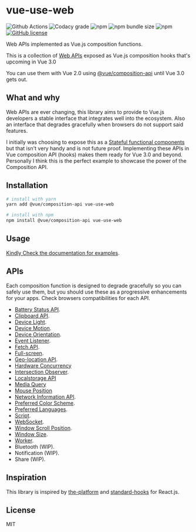 # vue-use-web

<p align="center">

![Github Actions](https://img.shields.io/github/workflow/status/TarekTouati/vue-use-web/Lint%20and%20test/master?style=flat-square)
![Codacy grade](https://img.shields.io/codacy/grade/866989b53305443f9b1cdeb646b33d4c?style=flat-square)
![npm](https://img.shields.io/npm/v/vue-use-web?style=flat-square)
![npm bundle size](https://img.shields.io/bundlephobia/minzip/vue-use-web?style=flat-square)
![npm](https://img.shields.io/npm/dm/vue-use-web?style=flat-square)
[![GitHub license](https://img.shields.io/github/license/Tarektouati/vue-use-web?style=flat-square)](https://github.com/Tarektouati/vue-use-web/blob/master/LICENSE)

</p>

Web APIs implemented as Vue.js composition functions.

This is a collection of [Web APIs](https://developer.mozilla.org/en-US/docs/Web/API) exposed as Vue.js composition hooks that's upcoming in Vue 3.0

You can use them with Vue 2.0 using [@vue/composition-api](https://github.com/vuejs/composition-api) until Vue 3.0 gets out.

## What and why

Web APIs are ever changing, this library aims to provide to Vue.js developers a stable interface that integrates well into the ecosystem. Also an interface that degrades gracefully when browsers do not support said features.

I initially was choosing to expose this as a [Stateful functional components](https://logaretm.com/blog/2019-06-29-stateful-functional-components/) but that isn't very handy and is not future proof. Implementing these APIs in Vue composition API (hooks) makes them ready for Vue 3.0 and beyond. Personally I think this is the perfect example to showcase the power of the Composition API.

## Installation

```bash
# install with yarn
yarn add @vue/composition-api vue-use-web

# install with npm
npm install @vue/composition-api vue-use-web
```

## Usage

[Kindly Check the documentation for examples](https://Tarektouati.github.io/vue-use-web/).

## APIs

Each composition function is designed to degrade gracefully so you can safely use them, but you should use these as a progressive enhancements for your apps. Check browsers compatibilities for each API.

- [Battery Status API](https://Tarektouati.github.io/vue-use-web/functions/battery.html).
- [Clipboard API](https://Tarektouati.github.io/vue-use-web/functions/clipboard.html).
- [Device Light](https://Tarektouati.github.io/vue-use-web/functions/device-light.html).
- [Device Motion](https://Tarektouati.github.io/vue-use-web/functions/device-motion.html).
- [Device Orientation](https://Tarektouati.github.io/vue-use-web/functions/device-orientation.html).
- [Event Listener](https://Tarektouati.github.io/vue-use-web/functions/event-listener.html).
- [Fetch API](https://Tarektouati.github.io/vue-use-web/functions/fetch.html).
- [Full-screen](https://Tarektouati.github.io/vue-use-web/functions/fullscreen.html).
- [Geo-location API](https://Tarektouati.github.io/vue-use-web/functions/geolocation.html).
- [Hardware Concurrency](https://Tarektouati.github.io/vue-use-web/functions/hardware-concurrency.html)
- [Intersection Observer](https://Tarektouati.github.io/vue-use-web/functions/intersection-observer.html).
- [Localstorage API](https://Tarektouati.github.io/vue-use-web/functions/local-storage.html)
- [Media Query](https://Tarektouati.github.io/vue-use-web/functions/media-query.html)
- [Mouse Position](https://Tarektouati.github.io/vue-use-web/functions/mouse-position.html)
- [Network Information API](https://Tarektouati.github.io/vue-use-web/functions/network.html).
- [Preferred Color Scheme](https://Tarektouati.github.io/vue-use-web/functions/preferred-color-scheme.html).
- [Preferred Languages](https://Tarektouati.github.io/vue-use-web/functions/preferred-languages.html).
- [Script](https://Tarektouati.github.io/vue-use-web/functions/script.html).
- [WebSocket](https://Tarektouati.github.io/vue-use-web/functions/websocket.html).
- [Window Scroll Position](https://Tarektouati.github.io/vue-use-web/functions/scroll-position.html).
- [Window Size](https://Tarektouati.github.io/vue-use-web/functions/window-size.html).
- [Worker](https://Tarektouati.github.io/vue-use-web/functions/worker.html).
- Bluetooth (WIP).
- Notification (WIP).
- Share (WIP).

## Inspiration

This library is inspired by [the-platform](https://github.com/palmerhq/the-platform) and [standard-hooks](https://github.com/kripod/standard-hooks) for React.js.

## License

MIT
